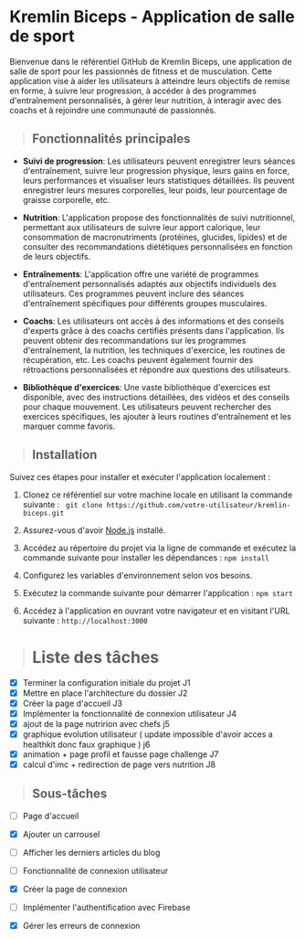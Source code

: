 # Kremlin Biceps - Application de salle de sport

Bienvenue dans le référentiel GitHub de Kremlin Biceps, une application de salle de sport pour les passionnés de fitness et de musculation. Cette application vise à aider les utilisateurs à atteindre leurs objectifs de remise en forme, à suivre leur progression, à accéder à des programmes d'entraînement personnalisés, à gérer leur nutrition, à interagir avec des coachs et à rejoindre une communauté de passionnés.

> ## Fonctionnalités principales

- **Suivi de progression**: Les utilisateurs peuvent enregistrer leurs séances d'entraînement, suivre leur progression physique, leurs gains en force, leurs performances et visualiser leurs statistiques détaillées. Ils peuvent enregistrer leurs mesures corporelles, leur poids, leur pourcentage de graisse corporelle, etc.

- **Nutrition**: L'application propose des fonctionnalités de suivi nutritionnel, permettant aux utilisateurs de suivre leur apport calorique, leur consommation de macronutriments (protéines, glucides, lipides) et de consulter des recommandations diététiques personnalisées en fonction de leurs objectifs.

- **Entraînements**: L'application offre une variété de programmes d'entraînement personnalisés adaptés aux objectifs individuels des utilisateurs. Ces programmes peuvent inclure des séances d'entraînement spécifiques pour différents groupes musculaires.

- **Coachs**: Les utilisateurs ont accès à des informations et des conseils d'experts grâce à des coachs certifiés présents dans l'application. Ils peuvent obtenir des recommandations sur les programmes d'entraînement, la nutrition, les techniques d'exercice, les routines de récupération, etc. Les coachs peuvent également fournir des rétroactions personnalisées et répondre aux questions des utilisateurs.

- **Bibliothèque d'exercices**: Une vaste bibliothèque d'exercices est disponible, avec des instructions détaillées, des vidéos et des conseils pour chaque mouvement. Les utilisateurs peuvent rechercher des exercices spécifiques, les ajouter à leurs routines d'entraînement et les marquer comme favoris.


> ## Installation

Suivez ces étapes pour installer et exécuter l'application localement :

1. Clonez ce référentiel sur votre machine locale en utilisant la commande suivante : ` git clone https://github.com/votre-utilisateur/kremlin-biceps.git`

2. Assurez-vous d'avoir [Node.js](https://nodejs.org) installé.


3. Accédez au répertoire du projet via la ligne de commande et exécutez la commande suivante pour installer les dépendances : `npm install`


4. Configurez les variables d'environnement selon vos besoins.

5. Exécutez la commande suivante pour démarrer l'application : `npm start`

6. Accédez à l'application en ouvrant votre navigateur et en visitant l'URL suivante : `http://localhost:3000`


> # Liste des tâches

- [x] Terminer la configuration initiale du projet J1
- [x] Mettre en place l'architecture du dossier J2
- [x] Créer la page d'accueil J3
- [x] Implémenter la fonctionnalité de connexion utilisateur J4
- [x] ajout de la page nutririon avec chefs j5
- [x] graphique evolution utilisateur ( update impossible d'avoir acces a healthkit donc faux graphique ) j6
- [x] animation + page profil et fausse page challenge J7
- [x] calcul d'imc + redirection de page vers nutrition J8

> ## Sous-tâches

- [ ] Page d'accueil
- [x] Ajouter un carrousel
- [ ] Afficher les derniers articles du blog
- [ ] Fonctionnalité de connexion utilisateur
- [x] Créer la page de connexion
- [ ] Implémenter l'authentification avec Firebase
- [x] Gérer les erreurs de connexion







